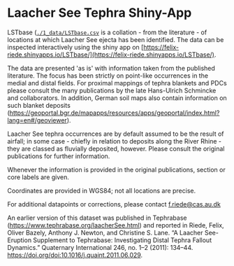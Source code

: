 # Laacher See Tephra Shiny-App

LSTbase ([`./1_data/LSTbase.csv`](https://github.com/felixriede/LaacherSeeTephra_Shiny/blob/main/1_data/LSTbase.csv) is a collation - from the literature - of locations at which Laacher See ejecta has been identified. The data can be inspected interactively using the shiny app on [https://felix-riede.shinyapps.io/LSTbase/](https://felix-riede.shinyapps.io/LSTbase/). 

The data are presented 'as is' with information taken from the published literature. The focus has been strictly on point-like occurrences in the medial and distal fields. For proximal mappings of tephra blankets and PDCs please consult the many publications by the late Hans-Ulrich Schmincke and collaborators. In addition, German soil maps also contain information on such blanket deposits (https://geoportal.bgr.de/mapapps/resources/apps/geoportal/index.html?lang=en#/geoviewer).

Laacher See tephra occurrences are by default assumed to be the result of airfall; in some case - chiefly in relation to deposits along the River Rhine - they are classed as fluvially deposited, however. Please consult the original publications for further information.

Whenever the information is provided in the original publications, section or core labels are given.

Coordinates are provided in WGS84; not all locations are precise.


For additional datapoints or corrections, please contact f.riede@cas.au.dk

An earlier version of this dataset was published in Tephrabase (https://www.tephrabase.org/laacherSee.html) and reported in Riede, Felix, Oliver Bazely, Anthony J. Newton, and Christine S. Lane. “A Laacher See-Eruption Supplement to Tephrabase: Investigating Distal Tephra Fallout Dynamics.” Quaternary International 246, no. 1–2 (2011): 134–44. https://doi.org/doi:10.1016/j.quaint.2011.06.029.
